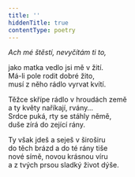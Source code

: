 ```yaml
---
title: ''
hiddenTitle: true
contentType: poetry
---
```


<section>

_Ach mé štěstí, nevyčítám ti to,_

jako matka vedlo jsi mě v žití.  
Má-li pole rodit dobré žito,  
musí z něho rádlo vyrvat kvítí.

</section>

<section>

Těžce skřípe rádlo v hroudách země  
a ty květy naříkají, rvány…  
Srdce puká, rty se stáhly němě,  
duše zírá do zející rány.

</section>

<section>

Ty však jdeš a seješ v široširu  
do těch brázd a do té rány tiše  
nové símě, novou krásnou víru  
a z tvých prsou sladký život dýše.

</section>
